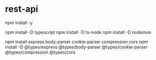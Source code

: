 # rest-api

<!-- Install package.json -->
npm install -y
<!-- Set up Typescript, TS Node, Nodemon -->
npm install -D typescript
npm install -D ts-node
npm install -D nodemon
<!-- Install Express, Body Parser, Cookie Parser, Compression, and CORS -->
npm install express body-parser cookie-parser compression cors
npm install -D @types/express @types/body-parser @types/cookie-parser @types/compression @types/cors